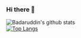### Hi there 👋
![Badaruddin's github stats](https://github-readme-stats.vercel.app/api?username=thebadaruddinshaikh&count_private=false&show_icons=true)<br>
[![Top Langs](https://github-readme-stats.vercel.app/api/top-langs/?username=thebadaruddinshaikh)](https://github.com/thebadaruddinshaikh/github-readme-stats)
<!--
**thebadaruddinshaikh/thebadaruddinshaikh** is a ✨ _special_ ✨ repository because its `README.md` (this file) appears on your GitHub profile.
Here are some ideas to get you started:

- 🔭 I’m currently working on ...
- 🌱 I’m currently learning ...
- 👯 I’m looking to collaborate on ...
- 🤔 I’m looking for help with ...
- 💬 Ask me about ...
- 📫 How to reach me: ...
- 😄 Pronouns: ...
- ⚡ Fun fact: ...
-->


